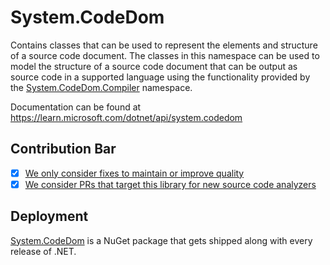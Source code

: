 # System.CodeDom
Contains classes that can be used to represent the elements and structure of a source code document. The classes in this namespace can be used to model the structure of a source code document that can be output as source code in a supported language using the functionality provided by the [System.CodeDom.Compiler](https://learn.microsoft.com/dotnet/api/system.codedom.compiler) namespace.

Documentation can be found at https://learn.microsoft.com/dotnet/api/system.codedom

## Contribution Bar
- [x] [We only consider fixes to maintain or improve quality](/src/libraries/README.md#primary-bar)
- [x] [We consider PRs that target this library for new source code analyzers](/src/libraries/README.md#secondary-bars)

## Deployment
[System.CodeDom](https://www.nuget.org/packages/System.CodeDom) is a NuGet package that gets shipped along with every release of .NET.